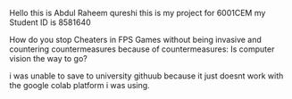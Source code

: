 Hello this is Abdul Raheem qureshi this is my project for 6001CEM my Student ID is 8581640

How do you stop Cheaters in FPS Games without being invasive and countering countermeasures because of countermeasures: Is computer vision the way to go?

i was unable to save to university githuub because it just doesnt work with the google colab platform i was using.
